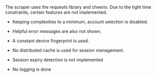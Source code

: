 The scraper uses the requests library and cheerio. Due to the tight time constraints, certain features are not
implemented.

- Keeping complexities to a minimum, account selection is disabled.

- Helpful error messages are also not shown.

- A constant device fingerprint is used.

- No distributed cache is used for session management.

- Session expiry detection is not implemented

- No logging is done
